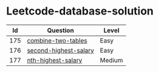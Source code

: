 # Leetcode-database-solution



| Id   | Question                                 | Level |
| ---- | ---------------------------------------- | ----- |
| 175  | [combine-two-tables](combine-two-tables) | Easy  |
| 176  | [second-highest-salary](second-highest-salary) | Easy  |
| 177  | [nth-highest-salary](nth-highest-salary) | Medium  |
